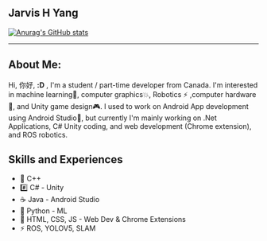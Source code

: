 ## Jarvis H Yang

[![Anurag's GitHub stats](https://github-readme-stats.vercel.app/api?username=JARVIS843)](https://github.com/anuraghazra/github-readme-stats)

---
## About Me:
Hi, 你好, **:D** , I'm a student / part-time developer from Canada. I'm interested in machine learning🤖, computer graphics💥, Robotics ⚡ ,computer hardware 💾, and Unity game design🎮. I used to work on Android App development using Android Studio📱, but currently I'm mainly working on .Net Applications, C# Unity coding, and web development (Chrome extension), and ROS robotics.

## Skills and Experiences
- 📖 C++
- #️⃣ C# - Unity
- ☕ Java - Android Studio
- 🐍 Python - ML
- 📱 HTML, CSS, JS - Web Dev & Chrome Extensions
- ⚡ ROS, YOLOV5, SLAM
